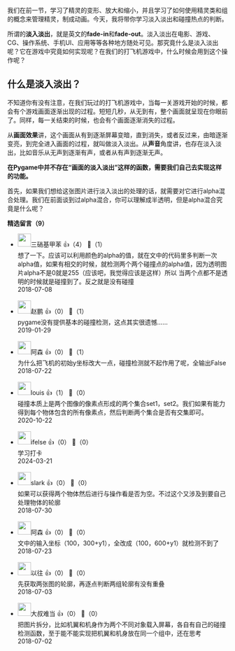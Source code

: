我们在前一节，学习了精灵的变形、放大和缩小，并且学习了如何使用精灵类和组的概念来管理精灵，制成动画。今天，我将带你学习淡入淡出和碰撞热点的判断。

所谓的**淡入淡出**，就是英文的**fade-in**和**fade-out**。淡入淡出在电影、游戏、CG、操作系统、手机UI、应用等等各种地方随处可见。那究竟什么是淡入淡出呢？它在游戏中究竟如何实现呢？在我们的打飞机游戏中，什么时候会用到这个操作呢？

## 什么是淡入淡出？

不知道你有没有注意，在我们玩过的打飞机游戏中，当每一关游戏开始的时候，都会有个游戏画面逐渐出现的过程。短短几秒，从无到有，整个画面就呈现在你眼前了。同样，每一关结束的时候，也会有个画面逐渐消失的过程。

从**画面效果**讲，这个画面从有到逐渐屏幕变暗，直到消失，或者反过来，由暗逐渐变亮，到完全进入画面的过程，就叫做淡入淡出。从**声音**角度讲，也存在淡入淡出，比如音乐从无声到逐渐有声，或者从有声到逐渐无声。

**在Pygame中并不存在“画面的淡入淡出”这样的函数，需要我们自己去实现这样的功能。**

首先，如果我们想给这张图片进行淡入淡出的处理的话，就需要对它进行alpha混合处理。我们在前面谈到过alpha混合，你可以理解成半透明，但是alpha混合究竟是什么呢？
<div><strong>精选留言（9）</strong></div><ul>
<li><img src="" width="30px"><span>三硝基甲苯</span> 👍（4） 💬（1）<div>想了一下。应该可以利用颜色的alpha的值，就在文中的代码里多判断一次alpha值，如果有相交的时候，就检测两个两个碰撞点的alpha值，因为透明图片alpha不是0就是255（应该吧，我觉得应该是这样）所以 当两个点都不是透明的时候就是碰撞到了。反之就是没有碰撞</div>2018-07-08</li><br/><li><img src="" width="30px"><span>赵鹏</span> 👍（0） 💬（1）<div>pygame没有提供基本的碰撞检测，这点其实很遗憾……</div>2019-01-29</li><br/><li><img src="https://static001.geekbang.org/account/avatar/00/11/62/3b/4f2a1ab9.jpg" width="30px"><span>阿森</span> 👍（0） 💬（1）<div>为什么把飞机的初始y坐标改大一点，碰撞检测就不起作用了呢，全输出False</div>2018-07-22</li><br/><li><img src="https://static001.geekbang.org/account/avatar/00/1e/92/1e/c108b65a.jpg" width="30px"><span>louis</span> 👍（1） 💬（0）<div>碰撞本质上是两个图像的像素点形成的两个集合set1，set2。我们如果有能力得到每个物体包含的所有像素点，然后判断两个集合是否有交集即可。</div>2020-10-22</li><br/><li><img src="https://static001.geekbang.org/account/avatar/00/26/eb/d7/90391376.jpg" width="30px"><span>ifelse</span> 👍（0） 💬（0）<div>学习打卡</div>2024-03-21</li><br/><li><img src="https://static001.geekbang.org/account/avatar/00/11/73/16/595b0342.jpg" width="30px"><span>slark</span> 👍（0） 💬（0）<div>如果可以获得两个物体然后进行与操作看是否为空。不过这个又涉及到要自己处理物体的轮廓</div>2018-07-30</li><br/><li><img src="https://static001.geekbang.org/account/avatar/00/11/62/3b/4f2a1ab9.jpg" width="30px"><span>阿森</span> 👍（0） 💬（0）<div>文中的输入坐标（100，300+y1），全改成（100，600+y1）就检测不到了</div>2018-07-23</li><br/><li><img src="https://static001.geekbang.org/account/avatar/00/11/69/6b/28748de2.jpg" width="30px"><span>以往</span> 👍（0） 💬（0）<div>先获取两张图的轮廓，再逐点判断两组轮廓有没有重叠</div>2018-07-03</li><br/><li><img src="https://static001.geekbang.org/account/avatar/00/11/78/d6/1dbae42c.jpg" width="30px"><span>大叔难当</span> 👍（0） 💬（0）<div>把图片拆分，比如机翼和机身作为两个不同对象载入屏幕，各自有自己的碰撞检测函数，至于能不能实现把机翼和机身放在同一个组中，还在思考</div>2018-07-02</li><br/>
</ul>